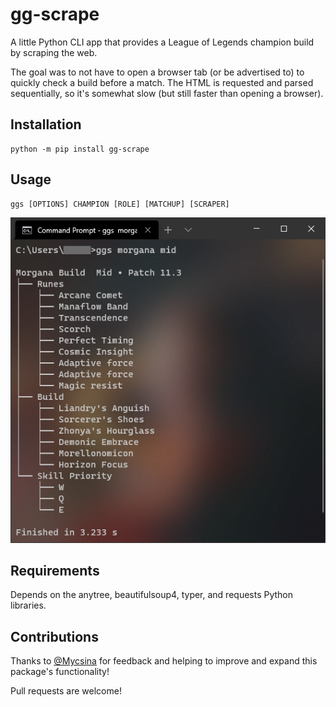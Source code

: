 # gg-scrape
A little Python CLI app that provides a League of Legends champion build by scraping the web.

The goal was to not have to open a browser tab (or be advertised to) to quickly check a build before a match.
The HTML is requested and parsed sequentially, so it's somewhat slow (but still faster than opening a browser).

## Installation
```
python -m pip install gg-scrape
```

## Usage
```
ggs [OPTIONS] CHAMPION [ROLE] [MATCHUP] [SCRAPER]
```

![screenshot of the app in use](img/Capture.PNG)

## Requirements
Depends on the anytree, beautifulsoup4, typer, and requests Python libraries.

## Contributions
Thanks to [@Mycsina](https://github.com/Mycsina) for feedback and helping to improve and expand this package's functionality!

Pull requests are welcome! 
